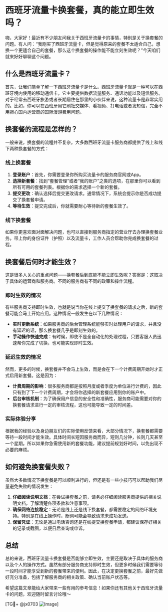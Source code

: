 # 西班牙流量卡换套餐，真的能立即生效吗？

嗨，大家好！最近有不少朋友问我关于西班牙流量卡的事情，特别是关于换套餐的问题。有人问：“我刚买了西班牙流量卡，但是觉得原来的套餐不太适合自己，想换一个更适合自己的套餐，那么这个换套餐的操作能不能立刻生效呢？”今天咱们就来好好聊聊这个问题。

## 什么是西班牙流量卡？

首先，让我们简单了解一下西班牙流量卡是什么。西班牙流量卡就是一种可以在西班牙境内使用的移动通信卡，它主要提供数据流量服务、通话功能以及短信服务。对于经常去西班牙旅游或者长期居住在那里的小伙伴来说，这种流量卡是非常实用的。比如，你可以在西班牙用它刷社交媒体、看视频、打电话或者发短信，完全不用担心国内运营商的国际漫游费用问题。

## 换套餐的流程是怎样的？

一般来说，换套餐的流程并不复杂。大多数西班牙流量卡服务商都提供了线上和线下两种换套餐的方式：

### 线上换套餐

1. **登录账户**：首先，你需要登录你所购买流量卡的服务商官网或App。
2. **选择新套餐**：找到“套餐管理”或者“我的账户”之类的选项，在那里你可以看到所有可用的套餐列表。根据你的需求选择一个新的套餐。
3. **提交更改**：确认选择后提交更改请求。通常情况下，系统会提示你是否成功提交了换套餐申请。
4. **等待生效**：提交完成后，你就需要耐心等待新的套餐生效了。

### 线下换套餐

如果你更喜欢面对面解决问题，也可以直接到服务商指定的营业厅去办理换套餐业务。带上你的身份证件（护照）以及流量卡，工作人员会帮助你完成换套餐的过程。

## 换套餐后何时才能生效？

这是很多人关心的重点问题——换套餐后到底能不能立即生效呢？答案是：这取决于具体的运营商和服务商。不同的服务商有不同的政策和操作流程。

### 即时生效的情况

有些服务商支持即时生效，也就是说当你在线上提交了换套餐的请求之后，新的套餐可能会马上开始应用。这种情况一般发生在以下几种情况：

- **实时更新系统**：如果服务商的后台管理系统能够实时处理用户的请求，并且没有延迟的话，那么换套餐几乎是即刻生效的。
- **手动操作快速完成**：有时候，即使不是全自动化的处理过程，只要客服人员迅速帮你完成了切换，也可能实现即时生效。

### 延迟生效的情况

然而，更多的时候，换套餐并不会马上生效，而是会在下一个计费周期开始时才正式启用新套餐。这是因为：

- **计费周期的影响**：很多服务商都是按照月度或者季度为单位进行计费的，因此只有到了下一个计费周期，才会将你选择的新套餐应用到你的账户中。
- **后台审核机制**：为了确保用户信息的安全性和准确性，服务商可能需要对你的换套餐请求进行一定的审核流程，这也可能导致一定的时间差。

### 实际体验分享

根据我的经验以及身边朋友们的实际使用反馈来看，大部分情况下，换套餐都需要等待一段时间才能生效。具体时间长短因服务商而异，短则几分钟，长则几天甚至一个星期。所以如果你急需使用新的套餐功能，建议提前规划好时间，以免出现不必要的麻烦。

## 如何避免换套餐失败？

虽然大多数情况下换套餐是可以顺利进行的，但还是有一些小技巧可以帮助我们尽量避免失败的情况发生：

1. **仔细阅读说明文档**：在尝试换套餐之前，请务必仔细阅读服务商提供的相关说明文档，了解清楚各项条款和注意事项。
2. **确保网络连接稳定**：无论是线上还是线下换套餐，都需要稳定的网络环境支持。特别是在线上操作时，断网可能会导致请求未成功发送。
3. **保留凭证**：无论是通过电话咨询还是在线提交换套餐申请，都建议保存好相关的记录或截图，以便日后查询或申诉。

## 总结

总的来说，西班牙流量卡换套餐是否能够立即生效，主要还是取决于具体的服务商以及个人的操作方式。虽然有部分服务商支持即时生效，但更多时候我们需要等待一段时间才能享受到新的套餐带来的便利。因此，在决定更换套餐之前，最好先做好充分准备，包括了解服务商的相关政策、确认当前账户状态等。

希望这篇文章能给大家带来一些有用的参考信息！如果你还有其他关于西班牙流量卡的问题，欢迎随时留言讨论哦～

[TG💪+ @jx0703 ![Image](https://github.com/user-attachments/assets/dbca1d08-cadb-493c-b0ec-ad6f7a83f270)]